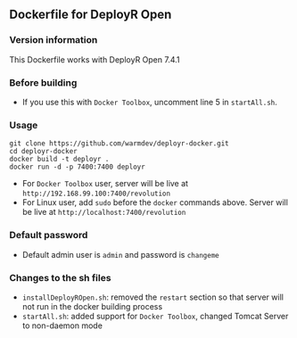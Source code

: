## Dockerfile for DeployR Open

### Version information

This Dockerfile works with DeployR Open 7.4.1

### Before building

* If you use this with `Docker Toolbox`, uncomment line 5 in `startAll.sh`. 
 
### Usage

```
git clone https://github.com/warmdev/deployr-docker.git
cd deployr-docker
docker build -t deployr .
docker run -d -p 7400:7400 deployr
```

* For `Docker Toolbox` user, server will be live at `http://192.168.99.100:7400/revolution`
* For Linux user, add `sudo` before the `docker` commands above. Server will be live at `http://localhost:7400/revolution`

### Default password

* Default admin user is `admin` and password is `changeme`

### Changes to the sh files

* `installDeployROpen.sh`: removed the `restart` section so that server will not run in the docker building process
* `startAll.sh`: added support for `Docker Toolbox`, changed Tomcat Server to non-daemon mode